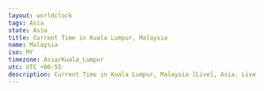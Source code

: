 ```yaml
---
layout: worldclock
tags: Asia
state: Asia
title: Current Time in Kuala Lumpur, Malaysia
name: Malaysia
iso: MY
timezone: Asia/Kuala_Lumpur
utc: UTC +06:55
description: Current Time in Kuala Lumpur, Malaysia [Live], Asia. Live update now time in Kuala Lumpur, timezone Asia/Kuala_Lumpur, UTC +06:55, Country ISO code & Current Local Time.
---
```


